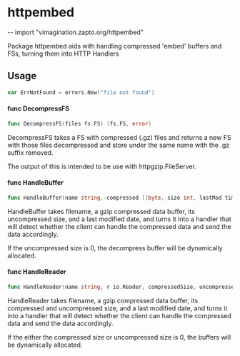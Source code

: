 # httpembed
--
    import "vimagination.zapto.org/httpembed"

Package httpembed aids with handling compressed 'embed' buffers and FSs, turning
them into HTTP Handlers

## Usage

```go
var ErrNotFound = errors.New("file not found")
```

#### func  DecompressFS

```go
func DecompressFS(files fs.FS) (fs.FS, error)
```
DecompressFS takes a FS with compressed (.gz) files and returns a new FS with
those files decompressed and store under the same name with the .gz suffix
removed.

The output of this is intended to be use with httpgzip.FileServer.

#### func  HandleBuffer

```go
func HandleBuffer(name string, compressed []byte, size int, lastMod time.Time) http.Handler
```
HandleBuffer takes filename, a gzip compressed data buffer, its uncompressed
size, and a last modified date, and turns it into a handler that will detect
whether the client can handle the compressed data and send the data accordingly.

If the uncompressed size is 0, the decompress buffer will be dynamically
allocated.

#### func  HandleReader

```go
func HandleReader(name string, r io.Reader, compressedSize, uncompressedSize int, lastMod time.Time) http.Handler
```
HandleReader takes filename, a gzip compressed data buffer, its compressed and
uncompressed size, and a last modified date, and turns it into a handler that
will detect whether the client can handle the compressed data and send the data
accordingly.

If the either the compressed size or uncompressed size is 0, the buffers will be
dynamically allocated.

